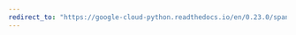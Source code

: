 ```yaml
---
redirect_to: "https://google-cloud-python.readthedocs.io/en/0.23.0/spanner-keyset-api.html"
---
```

